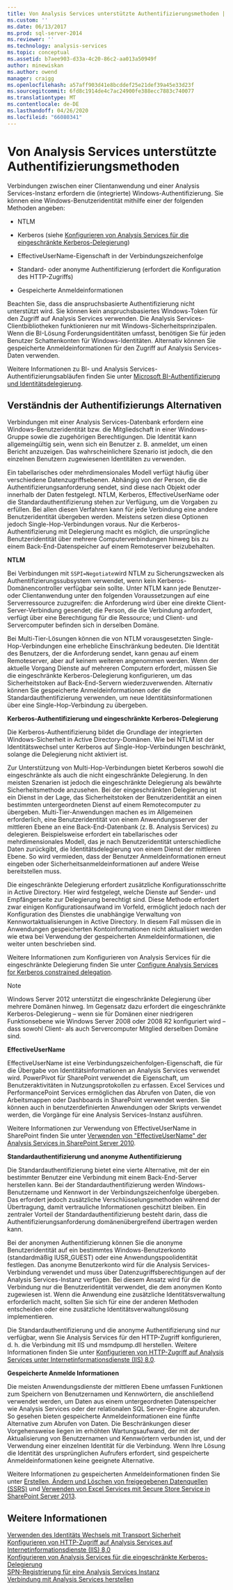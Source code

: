 ```yaml
---
title: Von Analysis Services unterstützte Authentifizierungsmethoden | Microsoft-Dokumentation
ms.custom: ''
ms.date: 06/13/2017
ms.prod: sql-server-2014
ms.reviewer: ''
ms.technology: analysis-services
ms.topic: conceptual
ms.assetid: b7aee903-d33a-4c20-86c2-aa013a50949f
author: minewiskan
ms.author: owend
manager: craigg
ms.openlocfilehash: a57aff903d41e8bcddef25e21def39a45e33d23f
ms.sourcegitcommit: 6fd8c1914de4c7ac24900fe388ecc7883c740077
ms.translationtype: MT
ms.contentlocale: de-DE
ms.lasthandoff: 04/26/2020
ms.locfileid: "66080341"
---
```

# <a name="authentication-methodologies-supported-by-analysis-services"></a>Von Analysis Services unterstützte Authentifizierungsmethoden
  Verbindungen zwischen einer Clientanwendung und einer Analysis Services-Instanz erfordern die (integrierte) Windows-Authentifizierung. Sie können eine Windows-Benutzeridentität mithilfe einer der folgenden Methoden angeben:  
  
-   NTLM  
  
-   Kerberos (siehe [Konfigurieren von Analysis Services für die eingeschränkte Kerberos-Delegierung](configure-analysis-services-for-kerberos-constrained-delegation.md))  
  
-   EffectiveUserName-Eigenschaft in der Verbindungszeichenfolge  
  
-   Standard- oder anonyme Authentifizierung (erfordert die Konfiguration des HTTP-Zugriffs)  
  
-   Gespeicherte Anmeldeinformationen  
  
 Beachten Sie, dass die anspruchsbasierte Authentifizierung nicht unterstützt wird. Sie können kein anspruchsbasiertes Windows-Token für den Zugriff auf Analysis Services verwenden. Die Analysis Services-Clientbibliotheken funktionieren nur mit Windows-Sicherheitsprinzipalen. Wenn die BI-Lösung Forderungsidentitäten umfasst, benötigen Sie für jeden Benutzer Schattenkonten für Windows-Identitäten. Alternativ können Sie gespeicherte Anmeldeinformationen für den Zugriff auf Analysis Services-Daten verwenden.  
  
 Weitere Informationen zu BI- und Analysis Services-Authentifizierungsabläufen finden Sie unter [Microsoft BI-Authentifizierung und Identitätsdelegierung](https://go.microsoft.com/fwlink/?LinkID=286576).  
  
##  <a name="understanding-your-authentication-alternatives"></a><a name="bkmk_auth"></a>Verständnis der Authentifizierungs Alternativen  
 Verbindungen mit einer Analysis Services-Datenbank erfordern eine Windows-Benutzeridentität bzw. die Mitgliedschaft in einer Windows-Gruppe sowie die zugehörigen Berechtigungen. Die Identität kann allgemeingültig sein, wenn sich ein Benutzer z. B. anmeldet, um einen Bericht anzuzeigen. Das wahrscheinlichere Szenario ist jedoch, die den einzelnen Benutzern zugewiesenen Identitäten zu verwenden.  
  
 Ein tabellarisches oder mehrdimensionales Modell verfügt häufig über verschiedene Datenzugriffsebenen. Abhängig von der Person, die die Authentifizierungsanforderung sendet, sind diese nach Objekt oder innerhalb der Daten festgelegt. NTLM, Kerberos, EffectiveUserName oder die Standardauthentifizierung stehen zur Verfügung, um die Vorgaben zu erfüllen. Bei allen diesen Verfahren kann für jede Verbindung eine andere Benutzeridentität übergeben werden. Meistens setzen diese Optionen jedoch Single-Hop-Verbindungen voraus. Nur die Kerberos-Authentifizierung mit Delegierung macht es möglich, die ursprüngliche Benutzeridentität über mehrere Computerverbindungen hinweg bis zu einem Back-End-Datenspeicher auf einem Remoteserver beizubehalten.  
  
 **NTLM**  
  
 Bei Verbindungen mit `SSPI=Negotiate`wird NTLM zu Sicherungszwecken als Authentifizierungssubsystem verwendet, wenn kein Kerberos-Domänencontroller verfügbar sein sollte. Unter NTLM kann jede Benutzer- oder Clientanwendung unter den folgenden Voraussetzungen auf eine Serverressource zuzugreifen: die Anforderung wird über eine direkte Client-Server-Verbindung gesendet; die Person, die die Verbindung anfordert, verfügt über eine Berechtigung für die Ressource; und Client- und Servercomputer befinden sich in derselben Domäne.  
  
 Bei Multi-Tier-Lösungen können die von NTLM vorausgesetzten Single-Hop-Verbindungen eine erhebliche Einschränkung bedeuten. Die Identität des Benutzers, der die Anforderung sendet, kann genau auf einem Remoteserver, aber auf keinem weiteren angenommen werden. Wenn der aktuelle Vorgang Dienste auf mehreren Computern erfordert, müssen Sie die eingeschränkte Kerberos-Delegierung konfigurieren, um das Sicherheitstoken auf Back-End-Servern wiederzuverwenden. Alternativ können Sie gespeicherte Anmeldeinformationen oder die Standardauthentifizierung verwenden, um neue Identitätsinformationen über eine Single-Hop-Verbindung zu übergeben.  
  
 **Kerberos-Authentifizierung und eingeschränkte Kerberos-Delegierung**  
  
 Die Kerberos-Authentifizierung bildet die Grundlage der integrierten Windows-Sicherheit in Active Directory-Domänen. Wie bei NTLM ist der Identitätswechsel unter Kerberos auf Single-Hop-Verbindungen beschränkt, solange die Delegierung nicht aktiviert ist.  
  
 Zur Unterstützung von Multi-Hop-Verbindungen bietet Kerberos sowohl die eingeschränkte als auch die nicht eingeschränkte Delegierung. In den meisten Szenarien ist jedoch die eingeschränkte Delegierung als bewährte Sicherheitsmethode anzusehen. Bei der eingeschränkten Delegierung ist ein Dienst in der Lage, das Sicherheitstoken der Benutzeridentität an einen bestimmten untergeordneten Dienst auf einem Remotecomputer zu übergeben. Multi-Tier-Anwendungen machen es im Allgemeinen erforderlich, eine Benutzeridentität von einem Anwendungsserver der mittleren Ebene an eine Back-End-Datenbank (z. B. Analysis Services) zu delegieren. Beispielsweise erfordert ein tabellarisches oder mehrdimensionales Modell, das je nach Benutzeridentität unterschiedliche Daten zurückgibt, die Identitätsdelegierung von einem Dienst der mittleren Ebene. So wird vermieden, dass der Benutzer Anmeldeinformationen erneut eingeben oder Sicherheitsanmeldeinformationen auf andere Weise bereitstellen muss.  
  
 Die eingeschränkte Delegierung erfordert zusätzliche Konfigurationsschritte in Active Directory. Hier wird festgelegt, welche Dienste auf Sender- und Empfängerseite zur Delegierung berechtigt sind. Diese Methode erfordert zwar einigen Konfigurationsaufwand im Vorfeld, ermöglicht jedoch nach der Konfiguration des Dienstes die unabhängige Verwaltung von Kennwortaktualisierungen in Active Directory. In diesem Fall müssen die in Anwendungen gespeicherten Kontoinformationen nicht aktualisiert werden wie etwa bei Verwendung der gespeicherten Anmeldeinformationen, die weiter unten beschrieben sind.  
  
 Weitere Informationen zum Konfigurieren von Analysis Services für die eingeschränkte Delegierung finden Sie unter [Configure Analysis Services for Kerberos constrained delegation](configure-analysis-services-for-kerberos-constrained-delegation.md).  
  
> [!NOTE]  
>  Windows Server 2012 unterstützt die eingeschränkte Delegierung über mehrere Domänen hinweg. Im Gegensatz dazu erfordert die eingeschränkte Kerberos-Delegierung – wenn sie für Domänen einer niedrigeren Funktionsebene wie Windows Server 2008 oder 2008 R2 konfiguriert wird – dass sowohl Client- als auch Servercomputer Mitglied derselben Domäne sind.  
  
 **EffectiveUserName**  
  
 EffectiveUserName ist eine Verbindungszeichenfolgen-Eigenschaft, die für die Übergabe von Identitätsinformationen an Analysis Services verwendet wird. PowerPivot für SharePoint verwendet die Eigenschaft, um Benutzeraktivitäten in Nutzungsprotokollen zu erfassen. Excel Services und PerformancePoint Services ermöglichen das Abrufen von Daten, die von Arbeitsmappen oder Dashboards in SharePoint verwendet werden. Sie können auch in benutzerdefinierten Anwendungen oder Skripts verwendet werden, die Vorgänge für eine Analysis Services-Instanz ausführen.  
  
 Weitere Informationen zur Verwendung von EffectiveUserName in SharePoint finden Sie unter [Verwenden von "EffectiveUserName" der Analysis Services in SharePoint Server 2010](https://go.microsoft.com/fwlink/?LinkId=311905).  
  
 **Standardauthentifizierung und anonyme Authentifizierung**  
  
 Die Standardauthentifizierung bietet eine vierte Alternative, mit der ein bestimmter Benutzer eine Verbindung mit einem Back-End-Server herstellen kann. Bei der Standardauthentifizierung werden Windows-Benutzername und Kennwort in der Verbindungszeichenfolge übergeben. Das erfordert jedoch zusätzliche Verschlüsselungsmethoden während der Übertragung, damit vertrauliche Informationen geschützt bleiben. Ein zentraler Vorteil der Standardauthentifizierung besteht darin, dass die Authentifizierungsanforderung domänenübergreifend übertragen werden kann.  
  
 Bei der anonymen Authentifizierung können Sie die anonyme Benutzeridentität auf ein bestimmtes Windows-Benutzerkonto (standardmäßig IUSR_GUEST) oder eine Anwendungspoolidentität festlegen. Das anonyme Benutzerkonto wird für die Analysis Services-Verbindung verwendet und muss über Datenzugriffsberechtigungen auf der Analysis Services-Instanz verfügen. Bei diesem Ansatz wird für die Verbindung nur die Benutzeridentität verwendet, die dem anonymen Konto zugewiesen ist. Wenn die Anwendung eine zusätzliche Identitätsverwaltung erforderlich macht, sollten Sie sich für eine der anderen Methoden entscheiden oder eine zusätzliche Identitätsverwaltungslösung implementieren.  
  
 Die Standardauthentifizierung und die anonyme Authentifizierung sind nur verfügbar, wenn Sie Analysis Services für den HTTP-Zugriff konfigurieren, d. h. die Verbindung mit IIS und msmdpump.dll herstellen. Weitere Informationen finden Sie unter [Konfigurieren von HTTP-Zugriff auf Analysis Services unter Internetinformationsdienste &#40;IIS&#41; 8.0](configure-http-access-to-analysis-services-on-iis-8-0.md).  
  
 **Gespeicherte Anmelde Informationen**  
  
 Die meisten Anwendungsdienste der mittleren Ebene umfassen Funktionen zum Speichern von Benutzernamen und Kennwörtern, die anschließend verwendet werden, um Daten aus einem untergeordneten Datenspeicher wie Analysis Services oder der relationalen SQL Server-Engine abzurufen. So gesehen bieten gespeicherte Anmeldeinformationen eine fünfte Alternative zum Abrufen von Daten. Die Beschränkungen dieser Vorgehensweise liegen im erhöhten Wartungsaufwand, der mit der Aktualisierung von Benutzernamen und Kennwörtern verbunden ist, und der Verwendung einer einzelnen Identität für die Verbindung. Wenn Ihre Lösung die Identität des ursprünglichen Aufrufers erfordert, sind gespeicherte Anmeldeinformationen keine geeignete Alternative.  
  
 Weitere Informationen zu gespeicherten Anmeldeinformationen finden Sie unter [Erstellen, Ändern und Löschen von freigegebenen Datenquellen &#40;SSRS&#41;](../../reporting-services/report-data/create-modify-and-delete-shared-data-sources-ssrs.md) und [Verwenden von Excel Services mit Secure Store Service in SharePoint Server 2013](https://go.microsoft.com/fwlink/?LinkID=309869).  
  
## <a name="see-also"></a>Weitere Informationen  
 [Verwenden des Identitäts Wechsels mit Transport Sicherheit](https://go.microsoft.com/fwlink/?LinkId=311727)   
 [Konfigurieren von HTTP-Zugriff auf Analysis Services auf Internetinformationsdienste &#40;IIS&#41; 8,0](configure-http-access-to-analysis-services-on-iis-8-0.md)   
 [Konfigurieren von Analysis Services für die eingeschränkte Kerberos-Delegierung](configure-analysis-services-for-kerberos-constrained-delegation.md)   
 [SPN-Registrierung für eine Analysis Services Instanz](spn-registration-for-an-analysis-services-instance.md)   
 [Verbindung mit Analysis Services herstellen](connect-to-analysis-services.md)  
  
  
